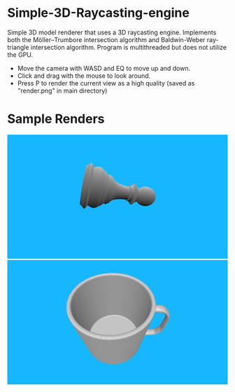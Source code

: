 # Simple-3D-Raycasting-engine

Simple 3D model renderer that uses a 3D raycasting engine. Implements both the Möller–Trumbore intersection algorithm and Baldwin-Weber ray-triangle intersection algorithm. Program is multithreaded but does not utilize the GPU.

- Move the camera with WASD and EQ to move up and down.
- Click and drag with the mouse to look around.
- Press P to render the current view as a high quality (saved as "render.png" in main directory)

# Sample Renders

![Alt text](pawnRender.png?raw=true)
![Alt text](mugRender.png?raw=true)
